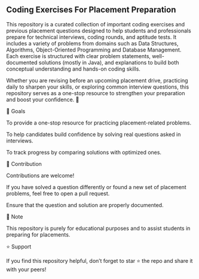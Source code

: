 ## Coding Exercises For Placement Preparation

This repository is a curated collection of important coding exercises and previous placement questions designed to help students and professionals prepare for technical interviews, coding rounds, and aptitude tests. 
It includes a variety of problems from domains such as Data Structures, Algorithms, Object-Oriented Programming and Database Management. 
Each exercise is structured with clear problem statements, well-documented solutions (mostly in Java), and explanations to build both conceptual understanding and hands-on coding skills.

Whether you are revising before an upcoming placement drive, practicing daily to sharpen your skills, or exploring common interview questions, this repository serves as a one-stop resource to strengthen your preparation and boost your confidence. 🚀

🎯 Goals

To provide a one-stop resource for practicing placement-related problems.

To help candidates build confidence by solving real questions asked in interviews.

To track progress by comparing solutions with optimized ones.

🤝 Contribution

Contributions are welcome!

If you have solved a question differently or found a new set of placement problems, feel free to open a pull request.

Ensure that the question and solution are properly documented.

📌 Note

This repository is purely for educational purposes and to assist students in preparing for placements.

⭐ Support

If you find this repository helpful, don’t forget to star ⭐ the repo and share it with your peers!
